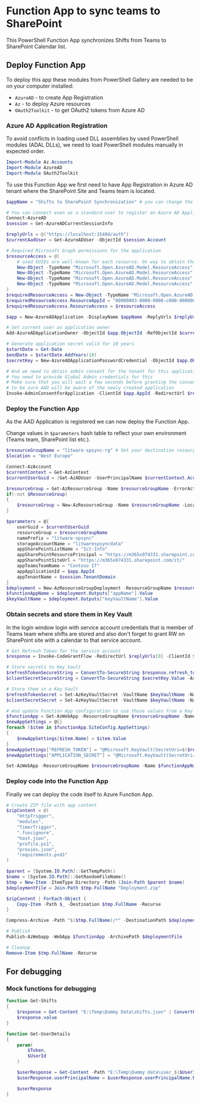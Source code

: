 # Function App to sync teams to SharePoint
This PowerShell Function App synchronizes Shifts from Teams to SharePoint Calendar list.

## Deploy Function App

To deploy this app these modules from PowerShell Gallery are needed to be on your computer installed:

- `AzureAD` - to create App Registration
- `Az` - to deploy Azure resources
- `OAuth2Toolkit` - to get OAuth2 tokens from Azure AD

### Azure AD Application Registration

To avoid conflicts in loading used DLL assemblies by used PowerShell modules (ADAL DLLs), we need to load PowerShell modules manually in expected order.

```powershell
Import-Module Az.Accounts
Import-Module AzureAD
Import-Module OAuth2Toolkit
```

To use this Function App we first need to have App Registration in Azure AD tenant where the SharePoint Site and Teams team is located.

```powershell
$appName = "Shifts to SharePoint Synchronization" # you can change the application name

# You can connect even as a standard user to register an Azure AD Application 
Connect-AzureAD 
$session = Get-AzureADCurrentSessionInfo

$replyUrls = @("https://localhost:15484/auth")
$currentAadUser = Get-AzureADUser -ObjectId $session.Account

# Required Microsoft Graph permissions for the application
$resourceAccess = @(
    # used GUIDs are well-known for each resource. On way to obtain those is to see application definition using Graph Explorer (https://developer.microsoft.com/en-us/graph/graph-explorer)
    New-Object -TypeName "Microsoft.Open.AzureAD.Model.ResourceAccess" -ArgumentList "e1fe6dd8-ba31-4d61-89e7-88639da4683d", "Scope" # User.Read
    New-Object -TypeName "Microsoft.Open.AzureAD.Model.ResourceAccess" -ArgumentList "5f8c59db-677d-491f-a6b8-5f174b11ec1d", "Scope" # Groups.Read.All
    New-Object -TypeName "Microsoft.Open.AzureAD.Model.ResourceAccess" -ArgumentList "89fe6a52-be36-487e-b7d8-d061c450a026", "Scope" # Sites.ReadWrite.All
    New-Object -TypeName "Microsoft.Open.AzureAD.Model.ResourceAccess" -ArgumentList "a154be20-db9c-4678-8ab7-66f6cc099a59", "Scope" # User.Read.All
)
$requiredResourceAccess = New-Object -TypeName "Microsoft.Open.AzureAD.Model.RequiredResourceAccess"
$requiredResourceAccess.ResourceAppId = "00000003-0000-0000-c000-000000000000" # Microsoft Graph
$requiredResourceAccess.ResourceAccess = $resourceAccess

$app = New-AzureADApplication -DisplayName $appName -ReplyUrls $replyUrls -AvailableToOtherTenants $false -RequiredResourceAccess $requiredResourceAccess

# Set current user as application owner
Add-AzureADApplicationOwner -ObjectId $app.ObjectId -RefObjectId $currentAadUser.ObjectId

# Generate application secret valid for 10 years
$startDate = Get-Date
$endDate = $startDate.AddYears(10)
$secretKey = New-AzureADApplicationPasswordCredential -ObjectId $app.ObjectId -CustomKeyIdentifier "Azure Function App" -StartDate $startDate -EndDate $endDate

# And we need to obtain admin consent for the tenant for this application
# You need to provide Global Admin credentials for this
# Make sure that you will wait a few seconds before granting the consent (e. g. 30 secs) 
# to be sure AAD will be aware of the newly created application 
Invoke-AdminConsentForApplication -ClientId $app.AppId -RedirectUrl $replyUrls[0] -Tenant $session.TenantDomain
```

### Deploy the Function App

As the AAD Application is registered we can now deploy the Function App.

Change values in `$parameters` hash table to reflect your own environment (Teams team, SharePoint list etc.).

```powershell
$resourceGroupName = "litware-spsync-rg" # Set your destination resourge group
$location = "West Europe"

Connect-AzAccount
$currentContext = Get-AzContext
$currentUserGuid = (Get-AzADUser -UserPrincipalName $currentContext.Account).Id

$resourceGroup = Get-AzResourceGroup -Name $resourceGroupName -ErrorAction SilentlyContinue
if(-not $ResourceGroup) 
{
    $resourceGroup = New-AzResourceGroup -Name $resourceGroupName -Location $location
}

$parameters = @{
    userGuid = $currentUserGuid
    resourceGroup = $resourceGroupName
    namePrefix = "litware-spsync"
    storageAccountName = "litwarespsyncdata"
    appSharePointListName = "Ict-Info"
    appSharePointResourcePrincipal = "https://m365x074331.sharepoint.com"
    appSharePointSiteUrl = "https://m365x074331.sharepoint.com/it/"
    appTeamsTeamName = "Contoso IT"
    appApplicationId = $app.AppId
    appTenantName = $session.TenantDomain
}
$deployment = New-AzResourceGroupDeployment -ResourceGroupName $resourceGroupName -Name $parameters["namePrefix"] -TemplateFile "./deployment/arm.json" -TemplateParameterObject $parameters -SkipTemplateParameterPrompt -Verbose
$functionAppName = $deployment.Outputs["appName"].Value
$keyVaultName = $deployment.Outputs["keyVaultName"].Value
```

### Obtain secrets and store them in Key Vault

In the login window login with service account credentials that is member of Teams team where shifts are stored and also don't forget to grant RW on SharePoint site with a calendar to that service account.

```powershell
# Get Refresh Token for the service account
$response = Invoke-CodeGrantFlow -RedirectUrl $replyUrls[0] -ClientId $app.AppId -ClientSecret $secretKey.Value -Tenant $session.TenantDomain -Resource $app.AppId -AlwaysPrompt $true

# Store secrets to Key Vault
$refreshTokenSecureString = ConvertTo-SecureString $response.refresh_token -AsPlainText -Force
$clientSecretSecureString = ConvertTo-SecureString $secretKey.Value -AsPlainText -Force

# Store them in a Key Vault
$refreshTokenSecret = Set-AzKeyVaultSecret -VaultName $keyVaultName -Name 'RefreshToken' -SecretValue $refreshTokenSecureString
$clientSecretSecret = Set-AzKeyVaultSecret -VaultName $keyVaultName -Name 'ClientSecret' -SecretValue $clientSecretSecureString

# And update Function App configuration to use those values from a Key Vault
$functionApp = Get-AzWebApp -ResourceGroupName $resourceGroupName -Name $functionAppName
$newAppSettings = @{}
foreach ($item in $functionApp.SiteConfig.AppSettings)
{
    $newAppSettings[$item.Name] = $item.Value
}
$newAppSettings["REFRESH_TOKEN"] = "@Microsoft.KeyVault(SecretUri=$($refreshTokenSecret.Id))"
$newAppSettings["APPLICATION_SECRET"] = "@Microsoft.KeyVault(SecretUri=$($clientSecretSecret.Id))"

Set-AzWebApp -ResourceGroupName $resourceGroupName -Name $functionAppName -AppSettings $newAppSettings
```

### Deploy code into the Function App

Finally we can deploy the code itself to Azure Function App.

```powershell
# Create ZIP file with app content
$zipContent = @(
    "HttpTrigger",
    "modules",
    "TimerTrigger",
    ".funcignore",
    "host.json",
    "profile.ps1",
    "proxies.json",
    "requirements.psd1"
)

$parent = [System.IO.Path]::GetTempPath()
$name = [System.IO.Path]::GetRandomFileName()
$tmp = New-Item -ItemType Directory -Path (Join-Path $parent $name)
$deploymentFile = Join-Path $tmp.FullName "Deployment.zip"

$zipContent | ForEach-Object {
    Copy-Item -Path $_ -Destination $tmp.FullName -Recurse
}

Compress-Archive -Path "$($tmp.FullName)/*" -DestinationPath $deploymentFile

# Publish
Publish-AzWebapp -WebApp $functionApp -ArchivePath $deploymentFile

# Cleanup
Remove-Item $tmp.FullName -Recurse
```

## For debugging

### Mock functions for debugging
```powershell
function Get-Shifts
{
    $response = Get-Content "E:\Temp\Dummy Data\shifts.json" | ConvertFrom-Json    
    $response.value
}

function Get-UserDetails
{
    param(
        $Token,
        $UserId
    )

    $userResponse = Get-Content -Path "E:\Temp\Dummy data\user_$($UserId).json" | ConvertFrom-Json
    $userResponse.userPrincipalName = $userResponse.userPrincipalName.Replace("@domain.tld", "@demo.onmicrosoft.com")

    $userResponse
}
```
